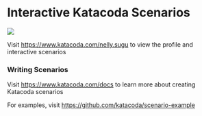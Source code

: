 # Interactive Katacoda Scenarios

[![](http://shields.katacoda.com/katacoda/nelly.sugu/count.svg)](https://www.katacoda.com/nelly.sugu "Get your profile on Katacoda.com")

Visit https://www.katacoda.com/nelly.sugu to view the profile and interactive scenarios

### Writing Scenarios
Visit https://www.katacoda.com/docs to learn more about creating Katacoda scenarios

For examples, visit https://github.com/katacoda/scenario-example
